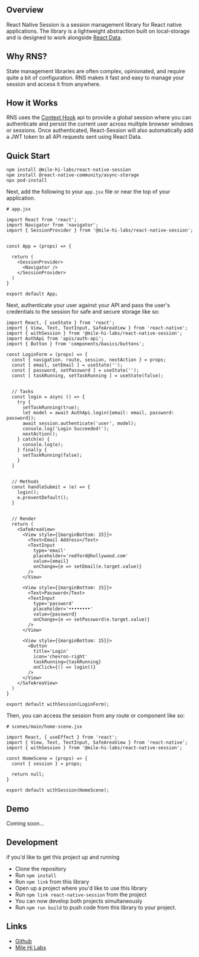 ## Overview
React Native Session is a session management library for React native applications. The library is a lightweight abstraction built on local-storage and is designed to work alongside [React Data](https://github.com/Mile-Hi-Labs/react-data).

## Why RNS?
State management libraries are often complex, opinionated, and require quite a bit of configuration. RNS makes it fast and easy to manage your session and access it from anywhere.

## How it Works
RNS uses the [Context Hook](https://reactjs.org/docs/context.html) api to provide a global session where you can authenticate and persist the current user across multiple browser windows or sessions. Once authenticated, React-Session will also automatically add a JWT token to all API requests sent using React Data.

## Quick Start
```
npm install @mile-hi-labs/react-native-session
npm install @react-native-community/async-storage
npx pod-install
```

Next, add the following to your `app.jsx` file or near the top of your application.

```
# app.jsx

import React from 'react';
import Navigator from 'navigator';
import { SessionProvider } from '@mile-hi-labs/react-native-session';


const App = (props) => {

  return (
    <SessionProvider>
      <Navigator />
    </SessionProvider>
  )
}

export default App;
```

Next, authenticate your user against your API and pass the user's credentials to the session for safe and secure storage like so:

```
import React, { useState } from 'react';
import { View, Text, TextInput, SafeAreaView } from 'react-native';
import { withSession } from '@mile-hi-labs/react-native-session';
import AuthApi from 'apis/auth-api';
import { Button } from 'components/basics/buttons';

const LoginForm = (props) => {
  const { navigation. route, session, nextAction } = props;
  const [ email, setEmail ] = useState('');
  const [ password, setPassword ] = useState('');
  const [ taskRunning, setTaskRunning ] = useState(false);


  // Tasks
  const login = async () => {
    try {
      setTaskRunning(true);
      let model = await AuthApi.login({email: email, password: password});
      await session.authenticate('user', model);
      console.log('Login Succeeded!');
      nextAction();
    } catch(e) {
      console.log(e);
    } finally {
      setTaskRunning(false);
    }
  }


  // Methods
  const handleSubmit = (e) => {
    login();
    e.preventDefault();
  }


  // Render
  return (
    <SafeAreaView>
      <View style={{marginBottom: 15}}>
        <Text>Email Address</Text>
        <TextInput
          type='email'
          placeholder='redford@hollywood.com'
          value={email}
          onChange={e => setEmail(e.target.value)}
        />
      </View>

      <View style={{marginBottom: 15}}>
        <Text>Password</Text>
        <TextInput
          type='password'
          placeholder='••••••••'
          value={password}
          onChange={e => setPassword(e.target.value)}
        />
      </View>

      <View style={{marginBottom: 15}}>
        <Button
          title='Login'
          icon='chevron-right'
          taskRunning={taskRunning}
          onClick={() => login()}
        />
      </View>
    </SafeAreaView>
  )
}

export default withSession(LoginForm);
```


Then, you can access the session from any route or component like so:

```
# scenes/main/home-scene.jsx

import React, { useEffect } from 'react';
import { View, Text, TextInput, SafeAreaView } from 'react-native';
import { withSession } from '@mile-hi-labs/react-native-session';

const HomeScene = (props) => {
  const { session } = props;

  return null;
}

export default withSession(HomeScene);

```

## Demo
Coming soon...


## Development
if you'd like to get this project up and running
- Clone the repository
- Run `npm install`
- Run `npm link` from this library
- Open up a project where you'd like to use this library
- Run `npm link react-native-session` from the project
- You can now develop both projects simultaneously
- Run `npm run build` to push code from this library to your project.


## Links
- [Github](https://github.com/MileHiLabs/react-session)
- [Mile Hi Labs](https://milehilabs.io)
